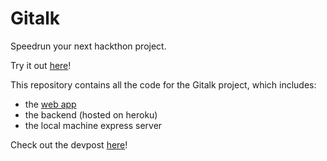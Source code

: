 # Gitalk

Speedrun your next hackthon project.

Try it out [here](https://creator.voiceflow.com/demo/600320280b3adc00070016b23938)!

This repository contains all the code for the Gitalk project, which includes:
- the [web app](https://chenisai.github.io/htn2020-web/#/)
- the backend (hosted on heroku)
- the local machine express server

Check out the devpost [here](https://devpost.com/software/gitalk)!
